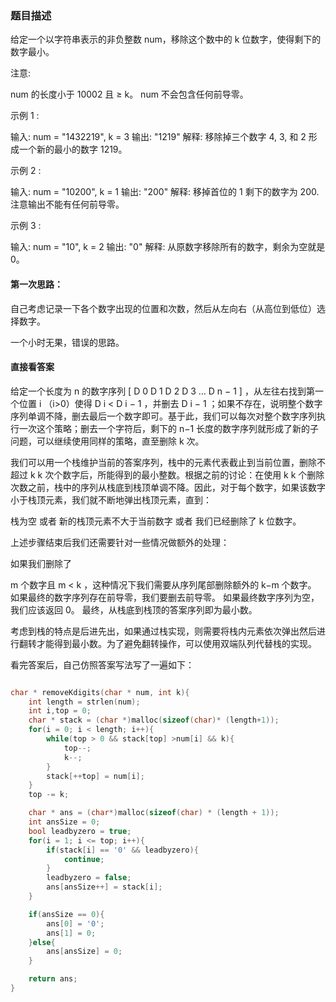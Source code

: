 ### 题目描述

给定一个以字符串表示的非负整数 num，移除这个数中的 k 位数字，使得剩下的数字最小。

注意:

num 的长度小于 10002 且 ≥ k。
num 不会包含任何前导零。

示例 1 :

输入: num = "1432219", k = 3
输出: "1219"
解释: 移除掉三个数字 4, 3, 和 2 形成一个新的最小的数字 1219。

示例 2 :

输入: num = "10200", k = 1
输出: "200"
解释: 移掉首位的 1 剩下的数字为 200. 注意输出不能有任何前导零。

示例 3 :

输入: num = "10", k = 2
输出: "0"
解释: 从原数字移除所有的数字，剩余为空就是0。

#### 第一次思路：

自己考虑记录一下各个数字出现的位置和次数，然后从左向右（从高位到低位）选择数字。

一个小时无果，错误的思路。

#### 直接看答案

给定一个长度为 
n
 的数字序列 
[
D
0
D
1
D
2
D
3
…
D
n
−
1
]
，从左往右找到第一个位置 
i
（i>0）使得 
D
i
<
D
i
−
1
，并删去 
D
i
−
1
；如果不存在，说明整个数字序列单调不降，删去最后一个数字即可。基于此，我们可以每次对整个数字序列执行一次这个策略；删去一个字符后，剩下的 
n−1 长度的数字序列就形成了新的子问题，可以继续使用同样的策略，直至删除 
k
次。

我们可以用一个栈维护当前的答案序列，栈中的元素代表截止到当前位置，删除不超过 
k
k 次个数字后，所能得到的最小整数。根据之前的讨论：在使用 
k
k 个删除次数之前，栈中的序列从栈底到栈顶单调不降。因此，对于每个数字，如果该数字小于栈顶元素，我们就不断地弹出栈顶元素，直到：

栈为空
或者 新的栈顶元素不大于当前数字 或者 我们已经删除了 
k
 位数字。

上述步骤结束后我们还需要针对一些情况做额外的处理：

如果我们删除了 

m 个数字且 
m
<
k
，这种情况下我们需要从序列尾部删除额外的 
k−m 个数字。
如果最终的数字序列存在前导零，我们要删去前导零。
如果最终数字序列为空，我们应该返回 
0。
最终，从栈底到栈顶的答案序列即为最小数。

考虑到栈的特点是后进先出，如果通过栈实现，则需要将栈内元素依次弹出然后进行翻转才能得到最小数。为了避免翻转操作，可以使用双端队列代替栈的实现。

看完答案后，自己仿照答案写法写了一遍如下：

```c

char * removeKdigits(char * num, int k){
    int length = strlen(num);
    int i,top = 0;
    char * stack = (char *)malloc(sizeof(char)* (length+1));
    for(i = 0; i < length; i++){
        while(top > 0 && stack[top] >num[i] && k){
            top--;
            k--;
        }
        stack[++top] = num[i];
    }
    top -= k;

    char * ans = (char*)malloc(sizeof(char) * (length + 1));
    int ansSize = 0;
    bool leadbyzero = true;
    for(i = 1; i <= top; i++){
        if(stack[i] == '0' && leadbyzero){
            continue;
        }
        leadbyzero = false;
        ans[ansSize++] = stack[i];
    }

    if(ansSize == 0){
        ans[0] = '0';
        ans[1] = 0;
    }else{
        ans[ansSize] = 0;
    }

    return ans;
}

```

